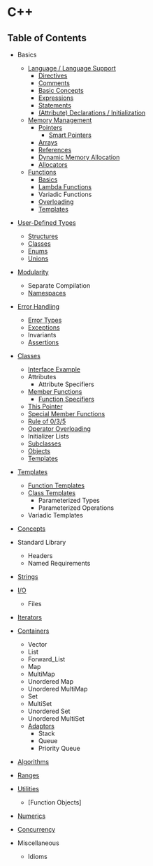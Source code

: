 # C++

## Table of Contents

- Basics
    - [Language / Language Support](basics/README.md)
        - [Directives](basics/language/README.md#directives)
        - [Comments](https://cppreference.com/w/cpp/comments.html)
        - [Basic Concepts](basics/README.md)
        - [Expressions](basics/README.md)
        - [Statements](basics/README.md)
        - [(Attribute) Declarations / Initialization](basics/README.md)
    - [Memory Management](basics/README.md#memory-management)
        - [Pointers](basics/README.md#pointers)
            - [Smart Pointers](basics/README.md#smart-pointers)
        - [Arrays](basics/README.md#arrays)
        - [References](basics/README.md#references)
        - [Dynamic Memory Allocation](basics/README.md#dynamic-memory-allocation)
        - [Allocators](basics/README.md#allocators)
    - [Functions](basics/README.md#functions)
        - [Basics](basics/README.md#basics)
        - [Lambda Functions](basics/README.md#lambda-functions)
        - Variadic Functions
        - [Overloading](basics/README.md#overloading)
        - [Templates](templates/README.md#function-templates)

- [User-Defined Types](user-defined-types/README.md)
    - [Structures](user-defined-types/README.md#structures)
    - [Classes](user-defined-types/README.md#classes)
    - [Enums](user-defined-types/README.md#enums)
    - [Unions](user-defined-types/README.md#unions)

- [Modularity](modularity/README.md)
    - Separate Compilation
    - [Namespaces](modularity/README.md#namespaces)

- [Error Handling](error-handling/README.md)
    - [Error Types](error-handling/README.md#error-types)
    - [Exceptions](error-handling/README.md#exceptions)
    - Invariants
    - [Assertions](error-handling/README.md#assertions)

- [Classes](classes/README.md)
    - [Interface Example](classes/README.md#interface-example)
    - Attributes
        -  Attribute Specifiers
    - [Member Functions](classes/README.md#member-functions)
        - [Function Specifiers](classes/README.md#function-specifiers)
    - [This Pointer](classes/README.md#this-pointer)
    - [Special Member Functions](classes/README.md#special-member-functions)
    - [Rule of 0/3/5](classes/README.md#rule-of-0-3-5)
    - [Operator Overloading](classes/README.md#operator-overloading)
    - Initializer Lists
    - [Subclasses](classes/README.md#subclasses)
    - [Objects](classes/README.md#objects)
    - [Templates](templates/README.md#classe-templates)

- [Templates](templates/README.md)
    - [Function Templates](templates/README.md#function-templates)
    - [Class Templates](templates/README.md#class-templates)
        - Parameterized Types
        - Parameterized Operations
    - Variadic Templates

- [Concepts](concepts/README.md)

- Standard Library
    - Headers
    - Named Requirements

- [Strings](strings/README.md)

- [I/O](i-o/README.md)
    - Files

- [Iterators](iterators/README.md)

- [Containers](containers/README.md)
    - Vector
    - List
    - Forward_List
    - Map
    - MultiMap
    - Unordered Map
    - Unordered MultiMap
    - Set
    - MultiSet
    - Unordered Set
    - Unordered MultiSet
    - [Adaptors](containers/README.md#adaptors)
        - Stack
        - Queue
        - Priority Queue

- [Algorithms](https://cppreference.com/w/cpp/algorithm.html)

- [Ranges](https://cppreference.com/w/cpp/ranges.html)

- [Utilities](https://cppreference.com/w/cpp/utility.html)
    - [Function Objects]

- [Numerics](https://cppreference.com/w/cpp/numeric.html)

- [Concurrency](https://cppreference.com/w/cpp/atomic.html)

- Miscellaneous
    - Idioms